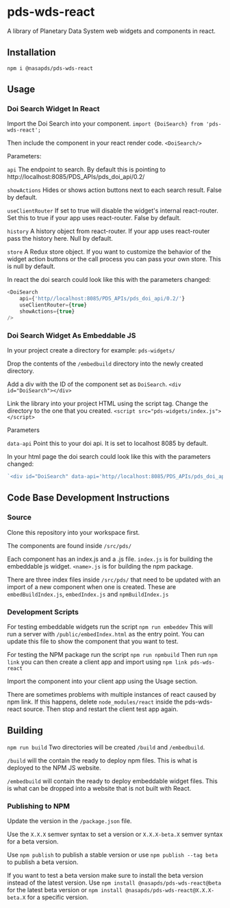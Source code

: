 # pds-wds-react
A library of Planetary Data System web widgets and components in react.

## Installation
`npm i @nasapds/pds-wds-react`

## Usage

### Doi Search Widget In React
Import the Doi Search into your component.
`import {DoiSearch} from 'pds-wds-react';`

Then include the component in your react render code.
`<DoiSearch/>`

Parameters:

`api` The endpoint to search. By default this is pointing to http://localhost:8085/PDS_APIs/pds_doi_api/0.2/

`showActions` Hides or shows action buttons next to each search result. False by default.

`useClientRouter` If set to true will disable the widget's internal react-router. Set this to true if your app uses react-router. False by default.

`history` A history object from react-router. If your app uses react-router pass the history here. Null by default.

`store` A Redux store object. If you want to customize the behavior of the widget action buttons or the call process you can pass your own store. This is null by default.

In react the doi search could look like this with the parameters changed:

```javascript
<DoiSearch 
    api={'http//localhost:8085/PDS_APIs/pds_doi_api/0.2/'}
    useClientRouter={true} 
    showActions={true}
/>
```

### Doi Search Widget As Embeddable JS
In your project create a directory for example:
`pds-widgets/`

Drop the contents of the `/embedbuild` directory into the newly created directory.

Add a div with the ID of the component set as `DoiSearch`.
`<div id="DoiSearch"></div>`

Link the library into your project HTML using the script tag. Change the directory to the one that you created.
`<script src="pds-widgets/index.js"></script>`

Parameters

`data-api` Point this to your doi api. It is set to localhost 8085 by default.


In your html page the doi search could look like this with the parameters changed:

```javascript
`<div id="DoiSearch" data-api='http//localhost:8085/PDS_APIs/pds_doi_api/0.2/'></div>`
```
## Code Base Development Instructions

### Source
Clone this repository into your workspace first.

The components are found inside `/src/pds/`

Each component has an index.js and a <name>.js file.
`index.js` is for building the embeddable js widget.
`<name>.js` is for building the npm package.

There are three index files inside `/src/pds/` that need to be updated with an import of a new component when one is created. These are `embedBuildIndex.js`, `embedIndex.js` and `npmBuildIndex.js`

### Development Scripts
For testing embeddable widgets run the script `npm run embeddev` This will run a server with `/public/embedIndex.html` as the entry point. You can update this file to show the component that you want to test.

For testing the NPM package run the script `npm run npmbuild` Then run `npm link` you can then create a client app and import using `npm link pds-wds-react`

Import the component into your client app using the Usage section.

There are sometimes problems with multiple instances of react caused by npm link. If this happens, delete `node_modules/react` inside the pds-wds-react source. Then stop and restart the client test app again.

## Building
`npm run build`
Two directories will be created `/build` and `/embedbuild`.

`/build` will the contain the ready to deploy npm files. This is what is deployed to the NPM JS website.

`/embedbuild` will contain the ready to deploy embeddable widget files. This is what can be dropped into a website that is not built with React.

### Publishing to NPM
Update the version in the `/package.json` file.

Use the `X.X.X` semver syntax to set a version or `X.X.X-beta.X` semver syntax for a beta version.

Use `npm publish` to publish a stable version or use `npm publish --tag beta` to publish a beta version.

If you want to test a beta version make sure to install the beta version instead of the latest version. Use `npm install @nasapds/pds-wds-react@beta` for the latest beta version or `npm install @nasapds/pds-wds-react@X.X.X-beta.X` for a specific version.
